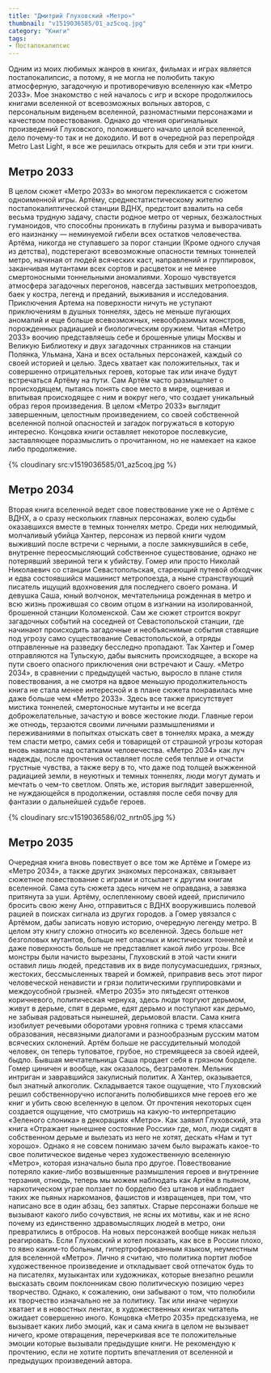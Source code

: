 ```yaml
---
title: "Дмитрий Глуховский «Метро»"
thumbnail: "v1519036585/01_az5coq.jpg"
category: "Книги"
tags:
- Постапокалипсис
---
```


Одним из моих любимых жанров в книгах, фильмах и играх является постапокалипсис, а потому, я не могла не полюбить такую атмосферную, загадочную и противоречивую вселенную как «Метро 2033». Мое знакомство с ней началось с игр и вскоре продолжилось книгами вселенной от всевозможных вольных авторов, с персональным виденьем вселенной, разномастными персонажами и качеством повествования. Однако до чтения оригинальных произведений Глуховского, положившего начало целой вселенной, дело почему-то так и не доходило. И вот в очередной раз перепройдя Metro Last Light, я все же решилась открыть для себя и эти три книги.

<!-- more -->

## Метро 2033

В целом сюжет «Метро 2033» во многом перекликается с сюжетом одноименной игры. Артёму, среднестатистическому жителю постапокалиптической станции ВДНХ, предстоит взвалить на себя весьма трудную задачу, спасти родное метро от черных, безжалостных гуманоидов, что способны проникать в глубины разума и выворачивать его наизнанку — неминуемой гибели всех остатков человечества. Артёма, никогда не ступавшего за порог станции (Кроме одного случая из детства), подстерегают всевозможные опасности темных тоннелей метро, начиная от людей всяческих каст, направлений и группировок, заканчивая мутантами всех сортов и расцветок и не менее смертоносными тоннельными аномалиями. Хорошо чувствуется атмосфера загадочных перегонов, навсегда застывших метропоездов, баек у костра, легенд и преданий, выживания и исследования. Приключения Артема на поверхности ничуть не уступают приключениям в душных тоннелях, здесь не меньше пугающих аномалий и еще больше всевозможных, невообразимых монстров, порожденных радиацией и биологическим оружием. Читая «Метро 2033» воочию представляешь себе и брошенные улицы Москвы и Великую Библиотеку и двух загадочных странников на станции Полянка, Ульмана, Хана и всех остальных персонажей, каждый со своей историей и целью. Здесь хватает как положительных, так и совершенно отрицательных героев, которые так или иначе будут встречаться Артёму на пути. Сам Артём часто размышляет о происходящем, пытаясь понять свое место в мире, оценивая и впитывая происходящее с ним и вокруг него, что создает уникальный образ героя произведения. В целом «Метро 2033» выглядит завершенным, целостным произведением, со своей собственной вселенной полной опасностей и загадок погружаться в которую интересно. Концовка книги оставляет некоторое послевкусие, заставляющее поразмыслить о прочитанном, но не намекает на какое либо продолжение.

{% cloudinary src:v1519036585/01_az5coq.jpg %}

## Метро 2034

Вторая книга вселенной ведет свое повествование уже не о Артёме с ВДНХ, а о сразу нескольких главных персонажах, волею судьбы оказавшихся вместе в темных тоннелях метро. Среди них нелюдимый, молчаливый убийца Хантер, персонаж из первой книги чудом выживший после встречи с черными, а после замкнувшийся в себе, внутренне переосмысляющий собственное существование, однако не потерявший звериной теги к убийству. Гомер или просто Николай Николаевич со станции Севастопольская, стареющий путевой обходчик и едва состоявшийся машинист метропоезда, а ныне странствующий писатель ищущий вдохновения для последнего своего романа. И девушка Саша, юный волчонок, мечтательница рожденная в метро и всю жизнь прожившая со своим отцом в изгнании на изолированной, брошенной станции Коломенской. Сам же сюжет строится вокруг загадочных событий на соседней от Севастопольской станции, где начинают происходить загадочные и необъяснимые события ставящие под угрозу само существование Севастопольской, а отряды отправленные на разведку бесследно пропадают. Так Хантер и Гомер отправляются на Тульскую, дабы выяснить происходящее, а вскоре на пути своего опасного приключения они встречают и Сашу. «Метро 2034», в сравнении с предыдущей частью, выросло в плане стиля повествования, а не смотря на вдвое меньшую продолжительность книга не стала менее интересной и в плане сюжета понравилась мне даже больше чем «Метро 2033». Здесь все также присутствует мистика тоннелей, смертоносные мутанты и не всегда доброжелательные, зачастую и вовсе жестокие люди. Главные герои же отнюдь, терзаются своими личными размышлениями и переживаниями в попытках отыскать свет в тоннелях мрака, а между тем спасти метро, самих себя и товарищей от страшной угрозы которая вновь нависла над остатками человечества. «Метро 2034» как луч надежды, после прочтения оставляет после себя теплые и отчасти грустные чувства, а также веру в то, что даже под толщей выжженной радиацией земли, в неуютных и темных тоннелях, люди могут думать и мечтать о чем-то светлом. Опять же, история выглядит завершенной, не нуждающейся в продолжении, оставляя после себя почву для фантазии о дальнейшей судьбе героев.

{% cloudinary src:v1519036586/02_nrtn05.jpg %}

## Метро 2035

Очередная книга вновь повествует о все том же Артёме и Гомере из «Метро 2034», а также других знакомых персонажах, связывает сюжетное повествование с играми и отсылает к другим книгам вселенной. Сама суть сюжета здесь ничем не оправдана, а завязка притянута за уши. Артёму, ослепленному своей идеей, приспичило бросить свою жену Аню, отправиться с ВДНХ вооружившись полевой рацией в поисках сигнала из других городов. а Гомер увязался с Артёмом, дабы записать новую историю, очередную легенду метро. В целом эту книгу сложно относить ко вселенной. Здесь больше нет безголовых мутантов, больше нет опасных и мистических тоннелей и даже поверхность больше не представляет какой либо угрозы. Все монстры были начисто вырезаны, Глуховский в этой части книги оставил лишь людей, представив их в виде полусумасшедших, грязных, жестоких, бессмысленных тварей и бомжей, приправив весь этот пирог человеческой ненависти и грязи политическими группировками и междоусобной грызней. «Метро 2035» это пятьдесят оттенков коричневого, политическая чернуха, здесь люди торгуют дерьмом, живут в дерьме, спят в дерьме, едят дерьмо и поступают как дерьмо, не забывая радоваться нынешней, дерьмовой власти. Сама книга изобилует речевыми оборотами уровня гопника с тремя классами образования, несвязными диалогами и разнообразным русским матом всяческих склонений. Артём больше не рассудительный молодой человек, он теперь туповатое, грубое, но стремящееся за своей идеей, быдло. Бывшая мечтательница Саша продает себя в грязном борделе. Гомер циничен и вообще, как оказалось, безграмотен. Мельник интриган и завравшийся закулисный политик. А Хантер, оказывается, был знатный алкоголик. Складывается такое ощущение, что Глуховский решил собственноручно испоганить полюбившихся мне героев его же книг и убить свою вселенную в целом. От прочтения некоторых сцен создается ощущение, что смотришь на какую-то интерпретацию «Зеленого слоника» в декорациях «Метро». Как заявил Глуховский, эта книга «Отражает нынешнее состояние России» где, мол, люди сидят в собственном дерьме и вылезать из него не хотят, дескать «Нам и тут хорошо». Однако я не совсем понимаю зачем было выражать какое-то свое политическое виденье через художественную вселенную «Метро», которая изначально была про другое. Повествование потеряло какие-либо возвышенные размышления героев и внутренние терзания, отнюдь, теперь мы можем наблюдать как Артём в пьяном, наркотическом уграе ползает по борделю без штанов и наблюдает таких же пьяных наркоманов, фашистов и извращенцев, при том, что написано все в один абзац, без запятых. Старые персонажи больше не вызывают какого либо сочувствия, не ясны их мотивы, как и не ясно почему из единственно здравомыслящих людей в метро, они превратились в отбросов. На новых персонажей вообще никак нельзя реагировать. Если Глуховский и хотел показать, как все в России плохо, то явно каким-то больным, гипертрофированным языком, неуместным для вселенной «Метро». Лично я считаю, что политика портит любое художественное произведение и откладывает свой отпечаток будь то на писателях, музыкантах или художниках, которые внезапно решили высказать своим поклонникам свою политическую позицию через творчество. Однако, к сожалению, они забывают о том, что полюбили их творчество изначально не за политику. Так или иначе чернухи хватает и в новостных лентах, в художественных книгах читатель ожидает совершенно иного. Концовка «Метро 2035» предсказуема, не вызывает каких либо эмоций, как и сама книга в целом не вызывает ничего, кроме отвращения, перечеркивая все те положительные эмоции которые вызывали предыдущие книги. Не рекомендую к прочтению, если не хотите портить впечатления от вселенной и предыдущих произведений автора.